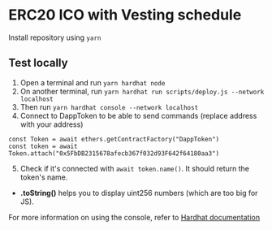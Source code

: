 # ERC20 ICO with Vesting schedule

Install repository using `yarn`

## Test locally

1. Open a terminal and run `yarn hardhat node`
2. On another terminal, run `yarn hardhat run scripts/deploy.js --network localhost`
3. Then run `yarn hardhat console --network localhost`
4. Connect to DappToken to be able to send commands (replace address with your address)

```
const Token = await ethers.getContractFactory("DappToken")
const token = await Token.attach("0x5FbDB2315678afecb367f032d93F642f64180aa3")
```

5. Check if it's connected with `await token.name()`. It should return the token's name.

- **.toString()** helps you to display uint256 numbers (which are too big for JS).

For more information on using the console, refer to [Hardhat documentation](https://docs.openzeppelin.com/learn/deploying-and-interacting?pref=hardhat)
